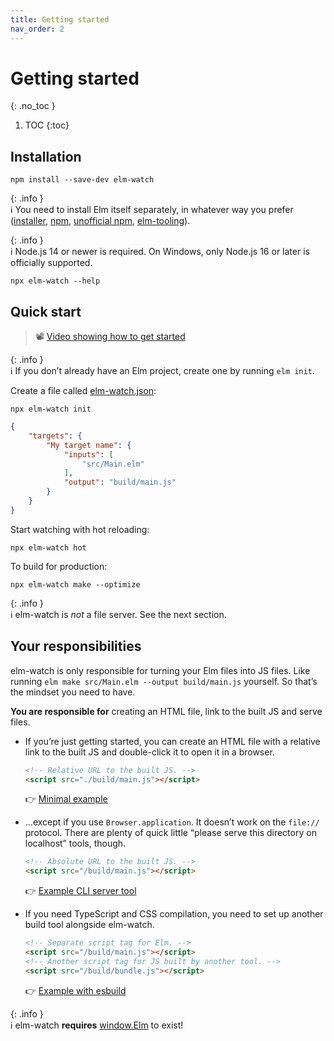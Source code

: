 ```yaml
---
title: Getting started
nav_order: 2
---
```


<!-- prettier-ignore-start -->

# Getting started
{: .no_toc }

1. TOC
{:toc}

<!-- prettier-ignore-end -->

## Installation

```
npm install --save-dev elm-watch
```

{: .info }  
ℹ️ You need to install Elm itself separately, in whatever way you prefer ([installer][elm-guide-install], [npm][elm-npm-package], [unofficial npm][unofficial-npm], [elm-tooling]).

{: .info }  
ℹ️ Node.js 14 or newer is required. On Windows, only Node.js 16 or later is officially supported.

```
npx elm-watch --help
```

## Quick start

> 📽 [Video showing how to get started][getting-started-with-elm-watch]

{: .info }  
ℹ️ If you don’t already have an Elm project, create one by running `elm init`.

Create a file called [elm-watch.json](../elm-watch.json/):

```
npx elm-watch init
```

<!-- prettier-ignore -->
```json
{
    "targets": {
        "My target name": {
            "inputs": [
                "src/Main.elm"
            ],
            "output": "build/main.js"
        }
    }
}
```

Start watching with hot reloading:

```
npx elm-watch hot
```

To build for production:

```
npx elm-watch make --optimize
```

{: .info }  
ℹ️ elm-watch is _not_ a file server. See the next section.

## Your responsibilities

elm-watch is only responsible for turning your Elm files into JS files. Like running `elm make src/Main.elm --output build/main.js` yourself. So that’s the mindset you need to have.

**You are responsible for** creating an HTML file, link to the built JS and serve files.

- If you’re just getting started, you can create an HTML file with a relative link to the built JS and double-click it to open it in a browser.

  ```html
  <!-- Relative URL to the built JS. -->
  <script src="./build/main.js"></script>
  ```

  👉 [Minimal example](https://github.com/lydell/elm-watch/tree/main/example-minimal#readme)

- …except if you use `Browser.application`. It doesn’t work on the `file://` protocol. There are plenty of quick little “please serve this directory on localhost” tools, though.

  ```html
  <!-- Absolute URL to the built JS. -->
  <script src="/build/main.js"></script>
  ```

  👉 [Example CLI server tool](https://github.com/vercel/serve)

- If you need TypeScript and CSS compilation, you need to set up another build tool alongside elm-watch.

  ```html
  <!-- Separate script tag for Elm. -->
  <script src="/build/main.js"></script>
  <!-- Another script tag for JS built by another tool. -->
  <script src="/build/bundle.js"></script>
  ```

  👉 [Example with esbuild](https://github.com/lydell/elm-watch/tree/main/example#readme)

{: .info }  
ℹ️ elm-watch **requires** [window.Elm](../window.Elm/) to exist!

[elm-guide-install]: https://guide.elm-lang.org/install/elm.html
[elm-npm-package]: https://github.com/elm/compiler/tree/master/installers/npm
[elm-tooling]: https://elm-tooling.github.io/elm-tooling-cli/
[getting-started-with-elm-watch]: https://www.youtube.com/watch?v=n15nOCZnTac
[unofficial-npm]: https://github.com/lydell/compiler/tree/zero-deps-arm-lydell/installers/npm
